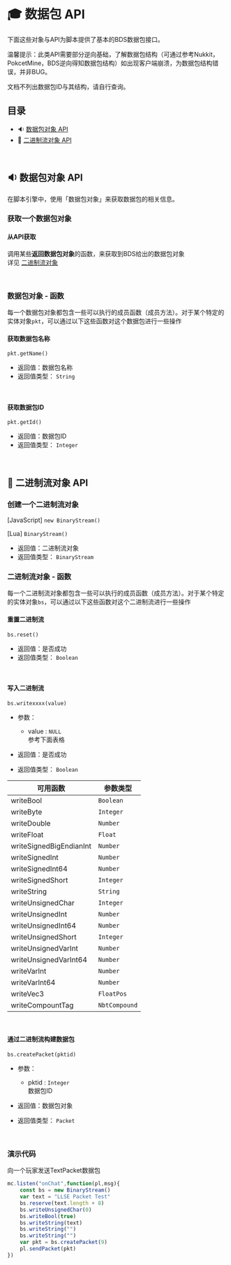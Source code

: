 #  🎓 数据包 API

下面这些对象与API为脚本提供了基本的BDS数据包接口。 

温馨提示：此类API需要部分逆向基础，了解数据包结构（可通过参考Nukkit，PokcetMine，BDS逆向得知数据包结构）如出现客户端崩溃，为数据包结构错误，并非BUG。   

文档不列出数据包ID与其结构，请自行查询。


## 目录
- 🔉 [数据包对象 API](#🔉-数据包对象-api)
- 🔌 [二进制流对象 API](#🔌-二进制流对象-api)

<br>

## 🔉 数据包对象 API

在脚本引擎中，使用「数据包对象」来获取数据包的相关信息。

### 获取一个数据包对象

#### 从API获取

调用某些**返回数据包对象**的函数，来获取到BDS给出的数据包对象    
详见 [二进制流对象](#🔌-二进制流对象-api) 

<br>

### 数据包对象 - 函数

每一个数据包对象都包含一些可以执行的成员函数（成员方法）。对于某个特定的实体对象`pkt`，可以通过以下这些函数对这个数据包进行一些操作

#### 获取数据包名称

`pkt.getName()`

- 返回值：数据包名称
- 返回值类型： `String`

<br>

#### 获取数据包ID

`pkt.getId()`

- 返回值：数据包ID
- 返回值类型： `Integer`

<br>

## 🔌 二进制流对象 API

### 创建一个二进制流对象

[JavaScript] ```new BinaryStream()```

[Lua] ```BinaryStream()```

- 返回值：二进制流对象
- 返回值类型： `BinaryStream`

### 二进制流对象 - 函数

每一个二进制流对象都包含一些可以执行的成员函数（成员方法）。对于某个特定的实体对象`bs`，可以通过以下这些函数对这个二进制流进行一些操作

#### 重置二进制流

`bs.reset()`

- 返回值：是否成功
- 返回值类型： `Boolean`

<br>

#### 写入二进制流

`bs.writexxxx(value)`    

- 参数：
  - value : `NULL`  
    参考下面表格

- 返回值：是否成功
- 返回值类型： `Boolean`

| 可用函数                | 参数类型      |
| ----------------------- | ------------- |
| writeBool               | `Boolean`     |
| writeByte               | `Integer`     |
| writeDouble             | `Number`      |
| writeFloat              | `Float`       |
| writeSignedBigEndianInt | `Number`      |
| writeSignedInt          | `Number`      |
| writeSignedInt64        | `Number`      |
| writeSignedShort        | `Integer`     |
| writeString             | `String`      |
| writeUnsignedChar       | `Integer`     |
| writeUnsignedInt        | `Number`      |
| writeUnsignedInt64      | `Number`      |
| writeUnsignedShort      | `Integer`     |
| writeUnsignedVarInt     | `Number`      |
| writeUnsignedVarInt64   | `Number`      |
| writeVarInt             | `Number`      |
| writeVarInt64           | `Number`      |
| writeVec3               | `FloatPos`    |
| writeCompountTag        | `NbtCompound` |

<br>

#### 通过二进制流构建数据包

`bs.createPacket(pktid)`    

- 参数：
  - pktid : `Integer`  
    数据包ID

- 返回值：数据包对象
- 返回值类型： `Packet`

<br>

### 演示代码

向一个玩家发送TextPacket数据包
```js
mc.listen("onChat",function(pl,msg){
    const bs = new BinaryStream()
    var text = "LLSE Packet Test"
    bs.reserve(text.length + 8)
    bs.writeUnsignedChar(0)
    bs.writeBool(true)
    bs.writeString(text)
    bs.writeString("")
    bs.writeString("")
    var pkt = bs.createPacket(9)
    pl.sendPacket(pkt)
})
```
